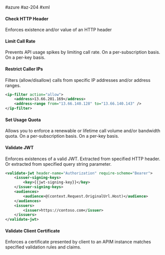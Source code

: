 #azure #az-204 #xml 

#### Check HTTP Header
Enforces existence and/or value of an HTTP header

#### Limit Call Rate
Prevents API usage spikes by limiting call rate.
On a per-subscription basis.
On a per-key basis.

#### Restrict Caller IPs
Filters (allow/disallow) calls from specific IP addresses and/or address ranges.
```xml
<ip-filter action="allow">
	<address>13.66.201.169</address>
	<address-range from="13.66.140.128" to="13.66.140.143" />
</ip-filter>
```

#### Set Usage Quota
Allows you to enforce a renewable or lifetime call volume and/or bandwidth quota.
On a per-subscription basis.
On a per-key basis.

#### Validate JWT
Enforces existences of a valid JWT.
Extracted from specified HTTP header.
Or extracted from specified query string parameter.
```xml
<validate-jwt header-name="Authorization" require-scheme="Bearer">
	<issuer-signing-keys>
		<key>{{jwt-signing-key}}</key>
	</issuer-signing-keys>
	<audiences>
		<audience>@(context.Request.OriginalUrl.Host)</audience>
	</audiences>
	<issuers>
		<issuer>https://contoso.com</issuer>
	</issuers>
</validate-jwt>
```

#### Validate Client Certificate
Enforces a certificate presented by client to an APIM instance matches specified validation rules and claims.
